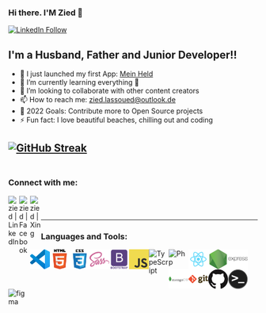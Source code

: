 ### Hi there. I'M Zied 👋

[![LinkedIn Follow](https://img.shields.io/twitter/follow/Zied?color=1DA1F2&logo=linkedin&style=for-the-badge)](https://www.linkedin.com/in/zied-lassoued-494682222/)

## I'm a Husband, Father and Junior Developer!!

- 🔭 I just launched my first App: [Mein Held][mein app]
- 🌱 I’m currently learning everything 🤣
- 👯 I’m looking to collaborate with other content creators
- 📫 How to reach me: zied.lassoued@outlook.de
- 🥅 2022 Goals: Contribute more to Open Source projects
- ⚡ Fun fact: I love beautiful beaches, chilling out and coding

[![GitHub Streak](https://github-readme-streak-stats.herokuapp.com?user=ziedlassoued&theme=github-dark&date_format=M%20j%5B%2C%20Y%5D)](https://git.io/streak-stats)
<br />
<br />
---
### Connect with me:

[<img align="left" alt="zied | LinkedIn" width="22px" src="https://cdn.jsdelivr.net/npm/simple-icons@4.17.0/icons/linkedin.svg" />][linkedin]
[<img align="left" alt="zied | Facebook" width="22px" src="https://cdn.jsdelivr.net/npm/simple-icons@4.17.0/icons/facebook.svg"/>][facebook]
[<img align="left" alt="zied | Xing" width="22px" src="https://cdn.jsdelivr.net/npm/simple-icons@4.17.0/icons/xing.svg"/>][facebook]

<br />
<br />

---
### Languages and Tools:

<img align="left" alt="Visual Studio Code" width="40px" src="https://raw.githubusercontent.com/github/explore/80688e429a7d4ef2fca1e82350fe8e3517d3494d/topics/visual-studio-code/visual-studio-code.png" />
<img align="left" alt="HTML5" width="40px" src="https://raw.githubusercontent.com/github/explore/80688e429a7d4ef2fca1e82350fe8e3517d3494d/topics/html/html.png" />
<img align="left" alt="CSS3" width="40px" src="https://raw.githubusercontent.com/github/explore/80688e429a7d4ef2fca1e82350fe8e3517d3494d/topics/css/css.png" />
<img align="left" alt="Sass" width="40px" src="https://raw.githubusercontent.com/github/explore/80688e429a7d4ef2fca1e82350fe8e3517d3494d/topics/sass/sass.png" />
<img align="left" alt="Sass" width="40px" src="https://raw.githubusercontent.com/devicons/devicon/master/icons/bootstrap/bootstrap-plain-wordmark.svg" />
<img align="left" alt="JavaScript" width="40px" src="https://raw.githubusercontent.com/github/explore/80688e429a7d4ef2fca1e82350fe8e3517d3494d/topics/javascript/javascript.png" />
<img align="left" alt="TypeScript" width="40px" src="https://cdn.jsdelivr.net/npm/programming-languages-logos@0.0.3/src/typescript/typescript.png" />
<img align="left" alt="Php" width="40px" src="https://cdn.jsdelivr.net/npm/programming-languages-logos@0.0.3/src/php/php_48x48.png" />
<img align="left" alt="React" width="40px" src="https://raw.githubusercontent.com/github/explore/80688e429a7d4ef2fca1e82350fe8e3517d3494d/topics/react/react.png" />
<img align="left" alt="Node.js" width="40px" src="https://raw.githubusercontent.com/github/explore/80688e429a7d4ef2fca1e82350fe8e3517d3494d/topics/nodejs/nodejs.png" />
<img align="left" alt="express" width="40px" src="https://raw.githubusercontent.com/devicons/devicon/master/icons/express/express-original-wordmark.svg" />
<img align="left" alt="MongoDB" width="40px" src="https://raw.githubusercontent.com/github/explore/80688e429a7d4ef2fca1e82350fe8e3517d3494d/topics/mongodb/mongodb.png" />
<img align="left" alt="Git" width="40px" src="https://raw.githubusercontent.com/github/explore/80688e429a7d4ef2fca1e82350fe8e3517d3494d/topics/git/git.png" />
<img align="left" alt="GitHub" width="40px" src="https://raw.githubusercontent.com/github/explore/78df643247d429f6cc873026c0622819ad797942/topics/github/github.png" />
<img align="left" alt="Terminal" width="40px" src="https://raw.githubusercontent.com/github/explore/80688e429a7d4ef2fca1e82350fe8e3517d3494d/topics/terminal/terminal.png" />
<img align="left" alt="figma" width="40px" src="https://www.vectorlogo.zone/logos/figma/figma-icon.svg" />





<br/>
<br/>

[mein app]: https://ziedlassoued.github.io/mein-held/
[facebook]: https://www.facebook.com/zied.lassoued.3
[linkedin]: https://www.linkedin.com/in/zied-lassoued-494682222/
[xing]: https://www.xing.com/profile/Zied_Lassoued2/cv

<!--
**Ziedlassoued/ZiedLassoued** is a ✨ _special_ ✨ repository because its `README.md` (this file) appears on your GitHub profile.

Here are some ideas to get you started:

- 🔭 I’m currently working on ...
- 🌱 I’m currently learning ...
- 👯 I’m looking to collaborate on ...
- 🤔 I’m looking for help with ...
- 💬 Ask me about ...
- 📫 How to reach me: ...
- 😄 Pronouns: ...
- ⚡ Fun fact: ...
-->



